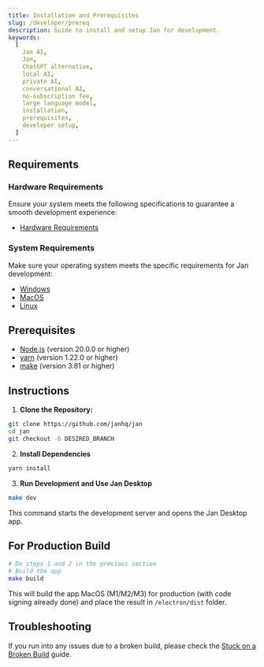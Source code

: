 ```yaml
---
title: Installation and Prerequisites
slug: /developer/prereq
description: Guide to install and setup Jan for development.
keywords:
  [
    Jan AI,
    Jan,
    ChatGPT alternative,
    local AI,
    private AI,
    conversational AI,
    no-subscription fee,
    large language model,
    installation,
    prerequisites,
    developer setup,
  ]
---
```


## Requirements

### Hardware Requirements

Ensure your system meets the following specifications to guarantee a smooth development experience:

- [Hardware Requirements](../../guides/02-installation/06-hardware.md)

### System Requirements

Make sure your operating system meets the specific requirements for Jan development:

- [Windows](../../install/windows/#system-requirements)
- [MacOS](../../install/mac/#system-requirements)
- [Linux](../../install/linux/#system-requirements)

## Prerequisites

- [Node.js](https://nodejs.org/en/) (version 20.0.0 or higher)
- [yarn](https://yarnpkg.com/) (version 1.22.0 or higher)
- [make](https://www.gnu.org/software/make/) (version 3.81 or higher)

## Instructions

1. **Clone the Repository:**

```bash
git clone https://github.com/janhq/jan
cd jan
git checkout -b DESIRED_BRANCH
```

2. **Install Dependencies**

```bash
yarn install
```

3. **Run Development and Use Jan Desktop**

```bash
make dev
```

This command starts the development server and opens the Jan Desktop app.

## For Production Build

```bash
# Do steps 1 and 2 in the previous section
# Build the app
make build
```

This will build the app MacOS (M1/M2/M3) for production (with code signing already done) and place the result in `/electron/dist` folder.

## Troubleshooting

If you run into any issues due to a broken build, please check the [Stuck on a Broken Build](../../troubleshooting/stuck-on-broken-build) guide.
